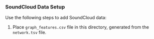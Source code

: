 ### SoundCloud Data Setup ###

Use the following steps to add SoundCloud data:

1. Place `graph_features.csv` file in this directory, generated from the `network.tsv` file.